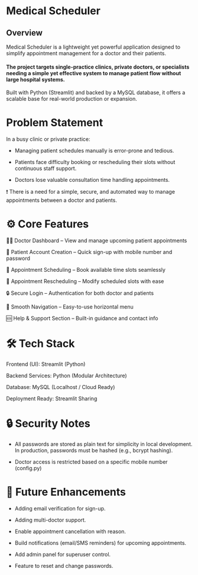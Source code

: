 # Medical Scheduler

## Overview
Medical Scheduler is a lightweight yet powerful application designed to simplify appointment management for a doctor and their patients.
#### The project targets single-practice clinics, private doctors, or specialists needing a simple yet effective system to manage patient flow without large hospital systems.
Built with Python (Streamlit) and backed by a MySQL database, it offers a scalable base for real-world production or expansion.

# Problem Statement
In a busy clinic or private practice:

* Managing patient schedules manually is error-prone and tedious.

* Patients face difficulty booking or rescheduling their slots without continuous staff support.

* Doctors lose valuable consultation time handling appointments.

❗ There is a need for a simple, secure, and automated way to manage appointments between a doctor and patients.

# ⚙️ Core Features
👨‍⚕️ Doctor Dashboard – View and manage upcoming patient appointments

👤 Patient Account Creation – Quick sign-up with mobile number and password

📅 Appointment Scheduling – Book available time slots seamlessly

🔄 Appointment Rescheduling – Modify scheduled slots with ease

🔒 Secure Login – Authentication for both doctor and patients

🧭 Smooth Navigation – Easy-to-use horizontal menu

🆘 Help & Support Section – Built-in guidance and contact info

# 🛠️ Tech Stack
Frontend (UI): Streamlit (Python)

Backend Services: Python (Modular Architecture)

Database: MySQL (Localhost / Cloud Ready)

Deployment Ready: Streamlit Sharing

# 🔒 Security Notes
* All passwords are stored as plain text for simplicity in local development. In production, passwords must be hashed (e.g., bcrypt hashing).

* Doctor access is restricted based on a specific mobile number (config.py)

# 🌟 Future Enhancements 
* Adding email verification for sign-up.

* Adding multi-doctor support.

* Enable appointment cancellation with reason.

* Build notifications (email/SMS reminders) for upcoming appointments.

* Add admin panel for superuser control.

* Feature to reset and change passwords.
